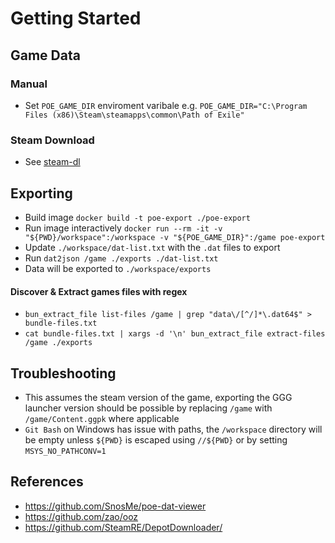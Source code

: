 # Getting Started

## Game Data

### Manual

- Set `POE_GAME_DIR` enviroment varibale e.g. `POE_GAME_DIR="C:\Program Files (x86)\Steam\steamapps\common\Path of Exile"`

### Steam Download

- See [steam-dl](steam-dl/README.md)

## Exporting

- Build image `docker build -t poe-export ./poe-export`
- Run image interactively `docker run --rm -it -v "${PWD}/workspace":/workspace -v "${POE_GAME_DIR}":/game poe-export`
- Update `./workspace/dat-list.txt` with the `.dat` files to export
- Run `dat2json /game ./exports ./dat-list.txt`
- Data will be exported to `./workspace/exports`

#### Discover & Extract games files with regex

- `bun_extract_file list-files /game | grep "data\/[^/]*\.dat64$" > bundle-files.txt`
- `cat bundle-files.txt | xargs -d '\n' bun_extract_file extract-files /game ./exports`

## Troubleshooting

- This assumes the steam version of the game, exporting the GGG launcher version should be possible by replacing `/game` with `/game/Content.ggpk` where applicable
- `Git Bash` on Windows has issue with paths, the `/workspace` directory will be empty unless `${PWD}` is escaped using `//${PWD}` or by setting `MSYS_NO_PATHCONV=1`

## References

- https://github.com/SnosMe/poe-dat-viewer
- https://github.com/zao/ooz
- https://github.com/SteamRE/DepotDownloader/
